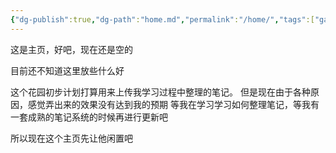 ```yaml
---
{"dg-publish":true,"dg-path":"home.md","permalink":"/home/","tags":["gardenEntry"]}
---
```





这是主页，好吧，现在还是空的

目前还不知道这里放些什么好

这个花园初步计划打算用来上传我学习过程中整理的笔记。
但是现在由于各种原因，感觉弄出来的效果没有达到我的预期
等我在学习学习如何整理笔记，等我有一套成熟的笔记系统的时候再进行更新吧

所以现在这个主页先让他闲置吧



